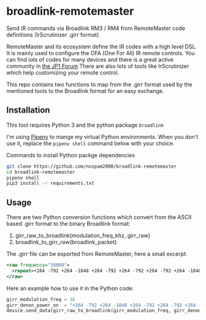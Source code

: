 # broadlink-remotemaster
Send IR commands via Broadlink RM3 / RM4 from RemoteMaster code definitions (IrScrutinizer .girr format)

RemoteMaster and its ecosystem define the IR codes with a high level DSL. It is mainly used to configure the OFA (One For All) IR remote controls.
You can find lots of codes for many devices and there is a great active community in [the JP1 Forum](http://www.hifi-remote.com/forums/)
There are also lots of tools like IrScrutinizer which help customizing your remote control.

This repo contains two functions to map from the .girr format used by the mentioned tools to the Broadlink format for an easy exchange.

## Installation

This tool requires Python 3 and the python package `broadlink`

I'm using [Pipenv](https://pipenv.pypa.io/en/latest/installation.html) to mange my virtual Python environments.
When you don't use it, replace the `pipenv shell` command below with your choice.

Commands to install Python packge dependencies
````bash
git clone https://github.com/nospam2000/broadlink-remotemaster
cd broadlink-remotemaster
pipenv shell
pip3 install -r requirements.txt
````

## Usage

There are two Python conversion functions which convert from the ASCII based .girr format to the binary Broadlink format:
1. girr_raw_to_broadlink(modulation_freq_khz, girr_raw)
2. broadlink_to_girr_raw(broadlink_packet)

The .girr file can be exported from RemoteMaster, here a small excerpt:
````xml
<raw frequency="38000">
  <repeat>+264 -792 +264 -1848 +264 -792 +264 -792 +264 -792 +264 -1848 +264 -792 +264 -792 +264 -792 +264 -792 +264 -1848 +264 -1848 +264 -1848 +264 -792 +264 -792 +264 -43560 +264 -792 +264 -1848 +264 -792 +264 -792 +264 -792 +264 -792 +264 -1848 +264 -1848 +264 -1848 +264 -1848 +264 -792 +264 -792 +264 -792 +264 -1848 +264 -1848 +264 -43560</repeat>
</raw>
````

Here an example how to use it in the Python code:
````python
girr_modulation_freq = 38
girr_denon_power_on  = "+264 -792 +264 -1848 +264 -792 +264 -792 +264 -792 +264 -1848 +264  -792 +264 -792 +264 -792 +264 -792 +264 -1848 +264 -1848 +264 -1848 +264 -792 +264 -792 +264 -43560 +264 -792 +264 -1848 +264 -792 +264 -792 +264 -792 +264  -792 +264 -1848 +264 -1848 +264 -1848 +264 -1848 +264  -792 +264 -792 +264 -792 +264 -1848 +264 -1848 +264 -43560"
device.send_data(girr_raw_to_broadlink(girr_modulation_freq, girr_denon_power_on))
````

